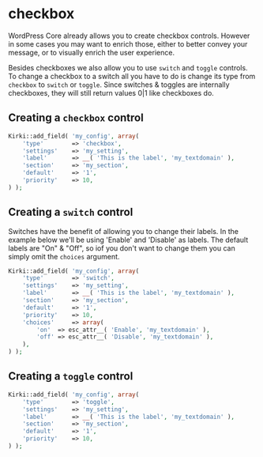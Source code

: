 # checkbox

WordPress Core already allows you to create checkbox controls.
However in some cases you may want to enrich those, either to better convey your message, or to visually enrich the user experience.

Besides checkboxes we also allow you to use `switch` and `toggle` controls. To change a checkbox to a switch all you have to do is change its type from `checkbox` to `switch` or `toggle`. Since switches & toggles are internally checkboxes, they will still return values 0|1 like checkboxes do.

## Creating a `checkbox` control

```php
Kirki::add_field( 'my_config', array(
    'type'        => 'checkbox',
    'settings'    => 'my_setting',
    'label'       => __( 'This is the label', 'my_textdomain' ),
    'section'     => 'my_section',
    'default'     => '1',
    'priority'    => 10,
) );
```

## Creating a `switch` control

Switches have the benefit of allowing you to change their labels.
In the example below we'll be using 'Enable' and 'Disable' as labels.
The default labels are "On" & "Off", so iof you don't want to change them you can simply omit the `choices` argument.

```php
Kirki::add_field( 'my_config', array(
    'type'        => 'switch',
    'settings'    => 'my_setting',
    'label'       => __( 'This is the label', 'my_textdomain' ),
    'section'     => 'my_section',
    'default'     => '1',
    'priority'    => 10,
    'choices'     => array(
        'on'  => esc_attr__( 'Enable', 'my_textdomain' ),
        'off' => esc_attr__( 'Disable', 'my_textdomain' ),
    ),
) );
```

## Creating a `toggle` control

```php
Kirki::add_field( 'my_config', array(
    'type'        => 'toggle',
    'settings'    => 'my_setting',
    'label'       => __( 'This is the label', 'my_textdomain' ),
    'section'     => 'my_section',
    'default'     => '1',
    'priority'    => 10,
) );
```
